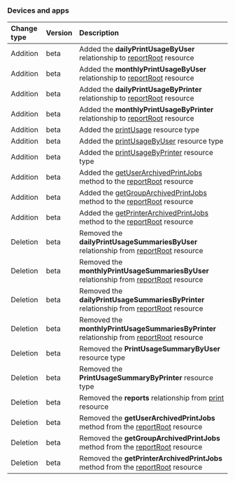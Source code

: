 ### Devices and apps

| **Change type** | **Version** | **Description** |
|:---|:---|:---|
|Addition|beta|Added the **dailyPrintUsageByUser** relationship to [reportRoot](https://docs.microsoft.com/en-us/graph/api/resources/reportRoot?view=graph-rest-beta) resource|
|Addition|beta|Added the **monthlyPrintUsageByUser** relationship to [reportRoot](https://docs.microsoft.com/en-us/graph/api/resources/reportRoot?view=graph-rest-beta) resource|
|Addition|beta|Added the **dailyPrintUsageByPrinter** relationship to [reportRoot](https://docs.microsoft.com/en-us/graph/api/resources/reportRoot?view=graph-rest-beta) resource|
|Addition|beta|Added the **monthlyPrintUsageByPrinter** relationship to [reportRoot](https://docs.microsoft.com/en-us/graph/api/resources/reportRoot?view=graph-rest-beta) resource|
|Addition|beta|Added the [printUsage](https://docs.microsoft.com/en-us/graph/api/resources/printUsage?view=graph-rest-beta) resource type|
|Addition|beta|Added the [printUsageByUser](https://docs.microsoft.com/en-us/graph/api/resources/printUsageByUser?view=graph-rest-beta) resource type|
|Addition|beta|Added the [printUsageByPrinter](https://docs.microsoft.com/en-us/graph/api/resources/printUsageByPrinter?view=graph-rest-beta) resource type|
|Addition|beta|Added the [getUserArchivedPrintJobs](https://docs.microsoft.com/en-us/graph/api/reportRoot-getUserArchivedPrintJobs?view=graph-rest-beta) method to the [reportRoot](https://docs.microsoft.com/en-us/graph/api/resources/reportRoot?view=graph-rest-beta) resource|
|Addition|beta|Added the [getGroupArchivedPrintJobs](https://docs.microsoft.com/en-us/graph/api/reportRoot-getGroupArchivedPrintJobs?view=graph-rest-beta) method to the [reportRoot](https://docs.microsoft.com/en-us/graph/api/resources/reportRoot?view=graph-rest-beta) resource|
|Addition|beta|Added the [getPrinterArchivedPrintJobs](https://docs.microsoft.com/en-us/graph/api/reportRoot-getPrinterArchivedPrintJobs?view=graph-rest-beta) method to the [reportRoot](https://docs.microsoft.com/en-us/graph/api/resources/reportRoot?view=graph-rest-beta) resource|
|Deletion|beta|Removed the **dailyPrintUsageSummariesByUser** relationship from [reportRoot](https://docs.microsoft.com/en-us/graph/api/resources/reportRoot?view=graph-rest-beta) resource|
|Deletion|beta|Removed the **monthlyPrintUsageSummariesByUser** relationship from [reportRoot](https://docs.microsoft.com/en-us/graph/api/resources/reportRoot?view=graph-rest-beta) resource|
|Deletion|beta|Removed the **dailyPrintUsageSummariesByPrinter** relationship from [reportRoot](https://docs.microsoft.com/en-us/graph/api/resources/reportRoot?view=graph-rest-beta) resource|
|Deletion|beta|Removed the **monthlyPrintUsageSummariesByPrinter** relationship from [reportRoot](https://docs.microsoft.com/en-us/graph/api/resources/reportRoot?view=graph-rest-beta) resource|
|Deletion|beta|Removed the **PrintUsageSummaryByUser** resource type|
|Deletion|beta|Removed the **PrintUsageSummaryByPrinter** resource type|
|Deletion|beta|Removed the **reports** relationship from [print](https://docs.microsoft.com/en-us/graph/api/resources/print?view=graph-rest-beta) resource|
|Deletion|beta|Removed the **getUserArchivedPrintJobs** method from the [reportRoot](https://docs.microsoft.com/en-us/graph/api/resources/reportRoot?view=graph-rest-beta) resource|
|Deletion|beta|Removed the **getGroupArchivedPrintJobs** method from the [reportRoot](https://docs.microsoft.com/en-us/graph/api/resources/reportRoot?view=graph-rest-beta) resource|
|Deletion|beta|Removed the **getPrinterArchivedPrintJobs** method from the [reportRoot](https://docs.microsoft.com/en-us/graph/api/resources/reportRoot?view=graph-rest-beta) resource|
